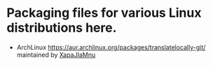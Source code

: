 # Packaging files for various Linux distributions here.
 - ArchLinux https://aur.archlinux.org/packages/translatelocally-git/ maintained by [XapaJIaMnu](https://github.com/XapaJIaMnu)
